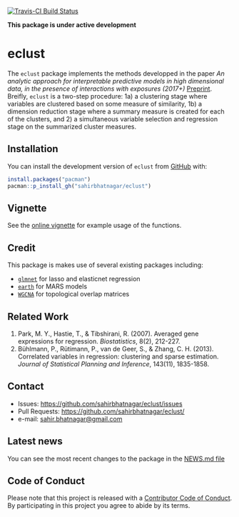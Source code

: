 [![Travis-CI Build Status](https://travis-ci.org/sahirbhatnagar/eclust.svg?branch=master)](https://travis-ci.org/sahirbhatnagar/eclust)

<!--
[![CRAN_Status_Badge](http://www.r-pkg.org/badges/version/manhattanly)](https://cran.r-project.org/package=manhattanly)
![](http://cranlogs.r-pkg.org/badges/manhattanly?color=yellow)
![](http://cranlogs.r-pkg.org/badges/grand-total/manhattanly?color=yellowgreen)
-->


**This package is under active development**

# eclust

The `eclust` package implements the methods developped in the paper *An analytic approach for interpretable predictive models in high dimensional data, in the presence of interactions with exposures (2017+)* [Preprint](https://doi.org/10.1101/102475). Breifly, `eclust` is a two-step procedure: 1a) a clustering stage where variables are clustered based on some measure of similarity, 1b) a dimension reduction stage where a summary measure is created for each of the  clusters, and 2) a simultaneous variable selection and regression stage on the summarized cluster measures.

## Installation

You can install the development version of `eclust` from [GitHub](https://github.com/sahirbhatnagar/eclust) with:

```R
install.packages("pacman")
pacman::p_install_gh("sahirbhatnagar/eclust")
```

## Vignette

See the [online vignette](http://sahirbhatnagar.com/eclust/) for example usage of the functions.

## Credit

This package is makes use of several existing packages including:

* [`glmnet`](https://cran.r-project.org/package=glmnet) for lasso and elasticnet regression
* [`earth`](https://cran.r-project.org/package=earth) for MARS models
* [`WGCNA`](https://cran.r-project.org/package=WGCNA) for topological overlap matrices


## Related Work

1. Park, M. Y., Hastie, T., & Tibshirani, R. (2007). Averaged gene expressions for regression. _Biostatistics_, 8(2), 212-227.
2. Bühlmann, P., Rütimann, P., van de Geer, S., & Zhang, C. H. (2013). Correlated variables in regression: clustering and sparse estimation. _Journal of Statistical Planning and Inference_, 143(11), 1835-1858.


## Contact

* Issues: <https://github.com/sahirbhatnagar/eclust/issues>
* Pull Requests: <https://github.com/sahirbhatnagar/eclust/>
* e-mail: <sahir.bhatnagar@gmail.com>


## Latest news

You can see the most recent changes to the package in the [NEWS.md file](https://github.com/sahirbhatnagar/eclust/blob/master/NEWS.md)



## Code of Conduct

Please note that this project is released with a [Contributor Code of Conduct](CONDUCT.md). By participating in this project you agree to abide by its terms.
